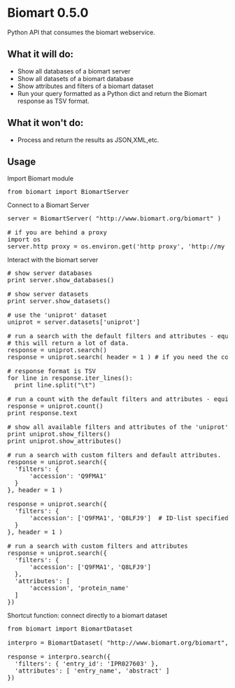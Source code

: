 Biomart 0.5.0
=============

Python API that consumes the biomart webservice.

What it will do:
----------------

* Show all databases of a biomart server
* Show all datasets of a biomart database
* Show attributes and filters of a biomart dataset
* Run your query formatted as a Python dict and return the Biomart response as TSV format.

What it won't do:
-----------------

* Process and return the results as JSON,XML,etc.

Usage
-----

Import Biomart module
<pre>
from biomart import BiomartServer
</pre>
Connect to a Biomart Server
<pre>
server = BiomartServer( "http://www.biomart.org/biomart" )

# if you are behind a proxy
import os
server.http_proxy = os.environ.get('http_proxy', 'http://my_http_proxy.org')
</pre>

Interact with the biomart server
<pre>
# show server databases
print server.show_databases()

# show server datasets
print server.show_datasets()

# use the 'uniprot' dataset
uniprot = server.datasets['uniprot']

# run a search with the default filters and attributes - equivalent to hitting "Results" on the web interface.
# this will return a lot of data.
response = uniprot.search()
response = uniprot.search( header = 1 ) # if you need the columns header

# response format is TSV
for line in response.iter_lines():
  print line.split("\t")

# run a count with the default filters and attributes - equivalent to hitting "Count" on the web interface
response = uniprot.count()
print response.text

# show all available filters and attributes of the 'uniprot' dataset
print uniprot.show_filters()
print uniprot.show_attributes()

# run a search with custom filters and default attributes.
response = uniprot.search({
  'filters': {
      'accession': 'Q9FMA1'
  }
}, header = 1 )

response = uniprot.search({
  'filters': {
      'accession': ['Q9FMA1', 'Q8LFJ9']  # ID-list specified accessions
  }
}, header = 1 )

# run a search with custom filters and attributes
response = uniprot.search({
  'filters': {
      'accession': ['Q9FMA1', 'Q8LFJ9']
  },
  'attributes': [
      'accession', 'protein_name'
  ]
})
</pre>

Shortcut function: connect directly to a biomart dataset
<pre>
from biomart import BiomartDataset

interpro = BiomartDataset( "http://www.biomart.org/biomart", name = 'entry' )

response = interpro.search({
  'filters': { 'entry_id': 'IPR027603' },
  'attributes': [ 'entry_name', 'abstract' ]
})
</pre>